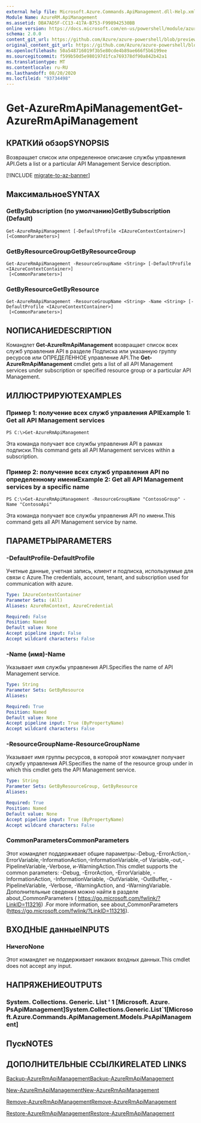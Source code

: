 ```yaml
---
external help file: Microsoft.Azure.Commands.ApiManagement.dll-Help.xml
Module Name: AzureRM.ApiManagement
ms.assetid: DBA7AD5F-CC13-417A-B753-F998942530BB
online version: https://docs.microsoft.com/en-us/powershell/module/azurerm.apimanagement/get-azurermapimanagement
schema: 2.0.0
content_git_url: https://github.com/Azure/azure-powershell/blob/preview/src/ResourceManager/ApiManagement/Commands.ApiManagement/help/Get-AzureRmApiManagement.md
original_content_git_url: https://github.com/Azure/azure-powershell/blob/preview/src/ResourceManager/ApiManagement/Commands.ApiManagement/help/Get-AzureRmApiManagement.md
ms.openlocfilehash: 50a548716019f3b5e80cde4b89ae666f5b6199ee
ms.sourcegitcommit: f599b50d5e980197d1fca769378df90a842b42a1
ms.translationtype: MT
ms.contentlocale: ru-RU
ms.lasthandoff: 08/20/2020
ms.locfileid: "93734498"
---
```

# <span data-ttu-id="d6f0a-101">Get-AzureRmApiManagement</span><span class="sxs-lookup"><span data-stu-id="d6f0a-101">Get-AzureRmApiManagement</span></span>

## <span data-ttu-id="d6f0a-102">КРАТКИй обзор</span><span class="sxs-lookup"><span data-stu-id="d6f0a-102">SYNOPSIS</span></span>
<span data-ttu-id="d6f0a-103">Возвращает список или определенное описание службы управления API.</span><span class="sxs-lookup"><span data-stu-id="d6f0a-103">Gets a list or a particular API Management Service description.</span></span>

[!INCLUDE [migrate-to-az-banner](../../includes/migrate-to-az-banner.md)]

## <span data-ttu-id="d6f0a-104">Максимальное</span><span class="sxs-lookup"><span data-stu-id="d6f0a-104">SYNTAX</span></span>

### <span data-ttu-id="d6f0a-105">GetBySubscription (по умолчанию)</span><span class="sxs-lookup"><span data-stu-id="d6f0a-105">GetBySubscription (Default)</span></span>
```
Get-AzureRmApiManagement [-DefaultProfile <IAzureContextContainer>] [<CommonParameters>]
```

### <span data-ttu-id="d6f0a-106">GetByResourceGroup</span><span class="sxs-lookup"><span data-stu-id="d6f0a-106">GetByResourceGroup</span></span>
```
Get-AzureRmApiManagement -ResourceGroupName <String> [-DefaultProfile <IAzureContextContainer>]
 [<CommonParameters>]
```

### <span data-ttu-id="d6f0a-107">GetByResource</span><span class="sxs-lookup"><span data-stu-id="d6f0a-107">GetByResource</span></span>
```
Get-AzureRmApiManagement -ResourceGroupName <String> -Name <String> [-DefaultProfile <IAzureContextContainer>]
 [<CommonParameters>]
```

## <span data-ttu-id="d6f0a-108">NОПИСАНИЕ</span><span class="sxs-lookup"><span data-stu-id="d6f0a-108">DESCRIPTION</span></span>
<span data-ttu-id="d6f0a-109">Командлет **Get-AzureRmApiManagement** возвращает список всех служб управления API в разделе Подписка или указанную группу ресурсов или ОПРЕДЕЛЕННОЕ управление API.</span><span class="sxs-lookup"><span data-stu-id="d6f0a-109">The **Get-AzureRmApiManagement** cmdlet gets a list of all API Management services under subscription or specified resource group or a particular API Management.</span></span>

## <span data-ttu-id="d6f0a-110">ИЛЛЮСТРИРУЮТ</span><span class="sxs-lookup"><span data-stu-id="d6f0a-110">EXAMPLES</span></span>

### <span data-ttu-id="d6f0a-111">Пример 1: получение всех служб управления API</span><span class="sxs-lookup"><span data-stu-id="d6f0a-111">Example 1: Get all API Management services</span></span>
```
PS C:\>Get-AzureRmApiManagement
```

<span data-ttu-id="d6f0a-112">Эта команда получает все службы управления API в рамках подписки.</span><span class="sxs-lookup"><span data-stu-id="d6f0a-112">This command gets all API Management services within a subscription.</span></span>

### <span data-ttu-id="d6f0a-113">Пример 2: получение всех служб управления API по определенному имени</span><span class="sxs-lookup"><span data-stu-id="d6f0a-113">Example 2: Get all API Management services by a specific name</span></span>
```
PS C:\>Get-AzureRmApiManagement -ResourceGroupName "ContosoGroup" -Name "ContosoApi"
```

<span data-ttu-id="d6f0a-114">Эта команда получает все службы управления API по имени.</span><span class="sxs-lookup"><span data-stu-id="d6f0a-114">This command gets all API Management service by name.</span></span>

## <span data-ttu-id="d6f0a-115">ПАРАМЕТРЫ</span><span class="sxs-lookup"><span data-stu-id="d6f0a-115">PARAMETERS</span></span>

### <span data-ttu-id="d6f0a-116">-DefaultProfile</span><span class="sxs-lookup"><span data-stu-id="d6f0a-116">-DefaultProfile</span></span>
<span data-ttu-id="d6f0a-117">Учетные данные, учетная запись, клиент и подписка, используемые для связи с Azure.</span><span class="sxs-lookup"><span data-stu-id="d6f0a-117">The credentials, account, tenant, and subscription used for communication with azure.</span></span>
 
```yaml
Type: IAzureContextContainer
Parameter Sets: (All)
Aliases: AzureRmContext, AzureCredential

Required: False
Position: Named
Default value: None
Accept pipeline input: False
Accept wildcard characters: False
```

### <span data-ttu-id="d6f0a-118">-Name (имя)</span><span class="sxs-lookup"><span data-stu-id="d6f0a-118">-Name</span></span>
<span data-ttu-id="d6f0a-119">Указывает имя службы управления API.</span><span class="sxs-lookup"><span data-stu-id="d6f0a-119">Specifies the name of API Management service.</span></span>

```yaml
Type: String
Parameter Sets: GetByResource
Aliases: 

Required: True
Position: Named
Default value: None
Accept pipeline input: True (ByPropertyName)
Accept wildcard characters: False
```

### <span data-ttu-id="d6f0a-120">-ResourceGroupName</span><span class="sxs-lookup"><span data-stu-id="d6f0a-120">-ResourceGroupName</span></span>
<span data-ttu-id="d6f0a-121">Указывает имя группы ресурсов, в которой этот командлет получает службу управления API.</span><span class="sxs-lookup"><span data-stu-id="d6f0a-121">Specifies the name of the resource group under in which this cmdlet gets the API Management service.</span></span>

```yaml
Type: String
Parameter Sets: GetByResourceGroup, GetByResource
Aliases: 

Required: True
Position: Named
Default value: None
Accept pipeline input: True (ByPropertyName)
Accept wildcard characters: False
```

### <span data-ttu-id="d6f0a-122">CommonParameters</span><span class="sxs-lookup"><span data-stu-id="d6f0a-122">CommonParameters</span></span>
<span data-ttu-id="d6f0a-123">Этот командлет поддерживает общие параметры:-Debug,-ErrorAction,-ErrorVariable,-InformationAction,-InformationVariable,-of Variable,-out,-PipelineVariable,-Verbose, и-WarningAction.</span><span class="sxs-lookup"><span data-stu-id="d6f0a-123">This cmdlet supports the common parameters: -Debug, -ErrorAction, -ErrorVariable, -InformationAction, -InformationVariable, -OutVariable, -OutBuffer, -PipelineVariable, -Verbose, -WarningAction, and -WarningVariable.</span></span> <span data-ttu-id="d6f0a-124">Дополнительные сведения можно найти в разделе about_CommonParameters ( https://go.microsoft.com/fwlink/?LinkID=113216) .</span><span class="sxs-lookup"><span data-stu-id="d6f0a-124">For more information, see about_CommonParameters (https://go.microsoft.com/fwlink/?LinkID=113216).</span></span>

## <span data-ttu-id="d6f0a-125">ВХОДНЫЕ данные</span><span class="sxs-lookup"><span data-stu-id="d6f0a-125">INPUTS</span></span>

### <span data-ttu-id="d6f0a-126">Ничего</span><span class="sxs-lookup"><span data-stu-id="d6f0a-126">None</span></span>
<span data-ttu-id="d6f0a-127">Этот командлет не поддерживает никаких входных данных.</span><span class="sxs-lookup"><span data-stu-id="d6f0a-127">This cmdlet does not accept any input.</span></span>

## <span data-ttu-id="d6f0a-128">НАПРЯЖЕНИЕ</span><span class="sxs-lookup"><span data-stu-id="d6f0a-128">OUTPUTS</span></span>

### <span data-ttu-id="d6f0a-129">System. Collections. Generic. List ' 1 [Microsoft. Azure. PsApiManagement]</span><span class="sxs-lookup"><span data-stu-id="d6f0a-129">System.Collections.Generic.List\`1[Microsoft.Azure.Commands.ApiManagement.Models.PsApiManagement]</span></span>

## <span data-ttu-id="d6f0a-130">Пуск</span><span class="sxs-lookup"><span data-stu-id="d6f0a-130">NOTES</span></span>

## <span data-ttu-id="d6f0a-131">ДОПОЛНИТЕЛЬНЫЕ ССЫЛКИ</span><span class="sxs-lookup"><span data-stu-id="d6f0a-131">RELATED LINKS</span></span>

[<span data-ttu-id="d6f0a-132">Backup-AzureRmApiManagement</span><span class="sxs-lookup"><span data-stu-id="d6f0a-132">Backup-AzureRmApiManagement</span></span>](./Backup-AzureRmApiManagement.md)

[<span data-ttu-id="d6f0a-133">New-AzureRmApiManagement</span><span class="sxs-lookup"><span data-stu-id="d6f0a-133">New-AzureRmApiManagement</span></span>](./New-AzureRmApiManagement.md)

[<span data-ttu-id="d6f0a-134">Remove-AzureRmApiManagement</span><span class="sxs-lookup"><span data-stu-id="d6f0a-134">Remove-AzureRmApiManagement</span></span>](./Remove-AzureRmApiManagement.md)

[<span data-ttu-id="d6f0a-135">Restore-AzureRmApiManagement</span><span class="sxs-lookup"><span data-stu-id="d6f0a-135">Restore-AzureRmApiManagement</span></span>](./Restore-AzureRmApiManagement.md)


